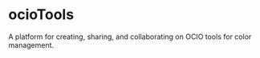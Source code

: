 # ocioTools
A platform for creating, sharing, and collaborating on OCIO tools for color management.
